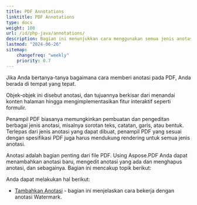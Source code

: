 ```yaml
---
title: PDF Annotations 
linktitle: PDF Annotations
type: docs
weight: 100
url: /id/php-java/annotations/
description: Bagian ini menunjukkan cara menggunakan semua jenis anotasi pada file PDF Anda dengan pustaka Aspose.PDF. Pelajari cara menggambar, membuka, atau menambahkan anotasi dengan PHP.
lastmod: "2024-06-26"    
sitemap:
    changefreq: "weekly"
    priority: 0.7
---
```


Jika Anda bertanya-tanya bagaimana cara memberi anotasi pada PDF, Anda berada di tempat yang tepat.

Objek-objek ini disebut anotasi, dan tujuannya berkisar dari menandai konten halaman hingga mengimplementasikan fitur interaktif seperti formulir.

Penampil PDF biasanya memungkinkan pembuatan dan pengeditan berbagai jenis anotasi, misalnya sorotan teks, catatan, garis, atau bentuk. Terlepas dari jenis anotasi yang dapat dibuat, penampil PDF yang sesuai dengan spesifikasi PDF juga harus mendukung rendering untuk semua jenis anotasi.

Anotasi adalah bagian penting dari file PDF.
 Using Aspose.PDF Anda dapat menambahkan anotasi baru, mengedit anotasi yang ada dan menghapus anotasi, dan sebagainya. Bagian ini mencakup topik berikut:

Anda dapat melakukan hal berikut:

- [Tambahkan Anotasi](/pdf/id/php-java/add-delete-and-get-annotation/) - bagian ini menjelaskan cara bekerja dengan anotasi Watermark.